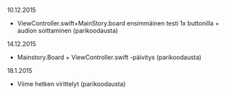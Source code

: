 10.12.2015 
- ViewController.swift+MainStory.board ensimmäinen testi 1x buttonilla + audion soittaminen (parikoodausta)
 
14.12.2015
- Mainstory.Board + ViewController.swift -päivitys (parikoodausta)

18.1.2015
- Viime hetken virittelyt (parikoodausta)

